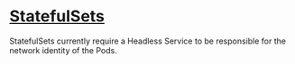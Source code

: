 # [StatefulSets](https://kubernetes.io/docs/concepts/workloads/controllers/statefulset/)

StatefulSets currently require a Headless Service to be responsible for the network identity of the Pods.
